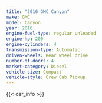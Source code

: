 ```yaml
---
title: "2016 GMC Canyon"
make: GMC
model: Canyon
year: 2016
engine-fuel-type: regular unleaded
engine-hp: 200
engine-cylinders: 4
transmission-type: Automatic
driven-wheels: Rear wheel drive
number-of-doors: 4
market-category: Diesel
vehicle-size: Compact
vehicle-style: Crew Cab Pickup
---
```


{{< car_info >}}
